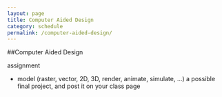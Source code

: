 ```yaml
---
layout: page
title: Computer Aided Design
category: schedule
permalink: /computer-aided-design/
---
```



##Computer Aided Design

assignment
- model (raster, vector, 2D, 3D, render, animate, simulate, ...) a possible final project, and post it on your class page
